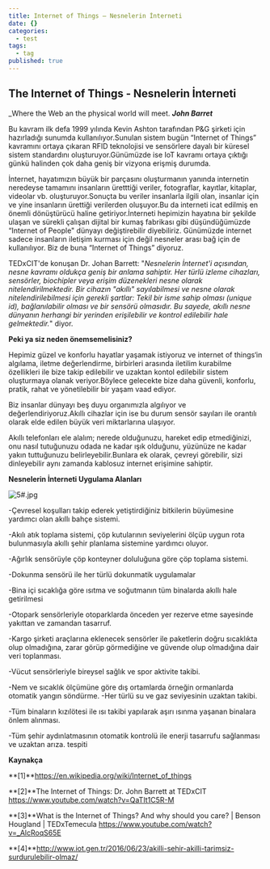 ```yaml
---
title: Internet of Things – Nesnelerin İnterneti
date: {}
categories:
  - test
tags:
  - tag
published: true
---
```

## The Internet of Things - Nesnelerin İnterneti

_Where the Web an the physical world will meet.   _**John Barret**_
 
Bu kavram ilk defa 1999 yılında Kevin Ashton tarafından P&G şirketi için hazırladığı sunumda kullanılıyor.Sunulan sistem bugün “Internet of Things” kavramını ortaya çıkaran RFID teknolojisi ve sensörlere dayalı bir küresel sistem standardını oluşturuyor.Günümüzde ise IoT kavramı ortaya çıktığı günkü halinden çok daha geniş bir vizyona erişmiş durumda.

İnternet, hayatımızın büyük bir parçasını oluşturmanın yanında internetin neredeyse tamamını insanların üretttiği veriler, fotograflar, kayıtlar, kitaplar, videolar vb. oluşturuyor.Sonuçta bu veriler insanlarla ilgili olan, insanlar için ve yine insanların ürettiği verilerden oluşuyor.Bu da interneti  icat edilmiş en önemli dönüştürücü haline getiriyor.İnterneti hepimizin hayatına bir şekilde ulaşan  ve sürekli çalışan dijital bir kumaş fabrikası gibi düşündüğümüzde “Internet of People" dünyayı değiştirebilir diyebiliriz.
Günümüzde internet sadece insanların iletişim kurması için değil nesneler arası bağ için de kullanılıyor. Biz de buna  “Internet of Things”  diyoruz.

TEDxCIT'de konuşan Dr. Johan Barrett: "_Nesnelerin İnternet'i açısından, nesne kavramı oldukça geniş bir anlama sahiptir. Her türlü izleme cihazları, sensörler, biochipler veya erişim düzenekleri nesne olarak nitelendirilmektedir. Bir cihazın "akıllı" sayılabilmesi ve nesne olarak nitelendirilebilmesi için gerekli şartlar: Tekil bir isme sahip olması (unique id), bağlanılabilir olması ve bir sensörü olmasıdır. Bu sayede, akıllı nesne dünyanın herhangi bir yerinden erişilebilir ve kontrol edilebilir hale gelmektedir._" diyor. 

**Peki ya siz neden önemsemelisiniz?**

Hepimiz güzel ve konforlu hayatlar yaşamak istiyoruz ve internet of things‘in  algılama, iletme değerlendirme, birbirleri arasında iletilim kurabilme özellikleri ile bize takip edilebilir ve uzaktan kontol edilebilir sistem oluşturmaya olanak veriyor.Böylece gelecekte  bize daha güvenli, konforlu, pratik, rahat ve yönetilebilir bir yaşam vaad ediyor.



Biz insanlar dünyayı beş duyu organımızla algılıyor ve değerlendiriyoruz.Akıllı cihazlar için ise bu durum sensör sayıları ile orantılı olarak elde edilen büyük  veri miktarlarına  ulaşıyor.

Akıllı telefonları ele alalım; nerede olduğunuzu, hareket edip etmediğinizi, onu nasıl tutuğunuzu odada ne kadar ışık olduğunu, yüzünüze ne kadar yakın tuttuğunuzu belirleyebilir.Bunlara ek olarak, çevreyi görebilir, sizi dinleyebilir aynı zamanda kablosuz internet erişimine sahiptir.

**Nesnelerin İnterneti Uygulama Alanları**

![5#.jpg]({{site.baseurl}}/_posts/5#.jpg)


-Çevresel koşulları takip ederek yetiştirdiğiniz bitkilerin büyümesine yardımcı olan akıllı bahçe sistemi.

-Akılı atık toplama sistemi, çöp kutularının seviyelerini ölçüp uygun rota bulunmasıyla akıllı şehir planlama sistemine yardımcı oluyor.

-Ağırlık sensörüyle çöp konteyner doluluğuna göre çöp toplama sistemi.

-Dokunma sensörü ile her türlü dokunmatik uygulamalar

-Bina içi sıcaklığa göre ısıtma ve soğutmanın tüm binalarda akıllı hale getirilmesi

-Otopark sensörleriyle otoparklarda önceden yer rezerve etme sayesinde yakıttan ve zamandan
tasarruf.

-Kargo şirketi araçlarına eklenecek sensörler ile paketlerin doğru sıcaklıkta olup olmadığına, zarar görüp görmediğine ve güvende olup olmadığına dair veri toplanması.

-Vücut sensörleriyle bireysel sağlık ve spor aktivite takibi.

-Nem ve sıcaklık ölçümüne göre dış ortamlarda örneğin ormanlarda otomatik yangın söndürme.
-Her türlü su ve gaz seviyesinin uzaktan takibi.

-Tüm binaların kızılötesi ile ısı takibi yapılarak aşırı ısınma yaşanan binalara önlem alınması.

-Tüm şehir aydınlatmasının otomatik kontrolü ile enerji tasarrufu sağlanması ve uzaktan arıza. tespiti

**Kaynakça**

**[1]**https://en.wikipedia.org/wiki/Internet_of_things

**[2]**The Internet of Things: Dr. John Barrett at TEDxCIT
https://www.youtube.com/watch?v=QaTIt1C5R-M

**[3]**What is the Internet of Things? And why should you care? | Benson Hougland | TEDxTemecula
https://www.youtube.com/watch?v=_AlcRoqS65E 

**[4]**http://www.iot.gen.tr/2016/06/23/akilli-sehir-akilli-tarimsiz-surdurulebilir-olmaz/